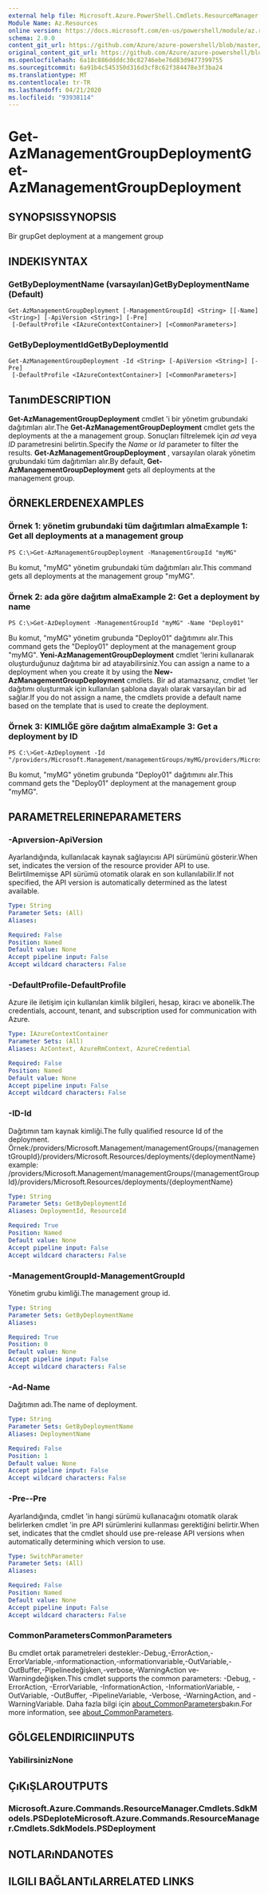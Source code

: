 ```yaml
---
external help file: Microsoft.Azure.PowerShell.Cmdlets.ResourceManager.dll-Help.xml
Module Name: Az.Resources
online version: https://docs.microsoft.com/en-us/powershell/module/az.resources/get-azmanagementgroupdeployment
schema: 2.0.0
content_git_url: https://github.com/Azure/azure-powershell/blob/master/src/Resources/Resources/help/Get-AzManagementGroupDeployment.md
original_content_git_url: https://github.com/Azure/azure-powershell/blob/master/src/Resources/Resources/help/Get-AzManagementGroupDeployment.md
ms.openlocfilehash: 6a18c886ddddc30c82746ebe76d83d9477399755
ms.sourcegitcommit: 6a91b4c545350d316d3cf8c62f384478e3f3ba24
ms.translationtype: MT
ms.contentlocale: tr-TR
ms.lasthandoff: 04/21/2020
ms.locfileid: "93938114"
---
```

# <span data-ttu-id="6b40b-101">Get-AzManagementGroupDeployment</span><span class="sxs-lookup"><span data-stu-id="6b40b-101">Get-AzManagementGroupDeployment</span></span>

## <span data-ttu-id="6b40b-102">SYNOPSIS</span><span class="sxs-lookup"><span data-stu-id="6b40b-102">SYNOPSIS</span></span>
<span data-ttu-id="6b40b-103">Bir grup</span><span class="sxs-lookup"><span data-stu-id="6b40b-103">Get deployment at a mangement group</span></span>

## <span data-ttu-id="6b40b-104">INDEKI</span><span class="sxs-lookup"><span data-stu-id="6b40b-104">SYNTAX</span></span>

### <span data-ttu-id="6b40b-105">GetByDeploymentName (varsayılan)</span><span class="sxs-lookup"><span data-stu-id="6b40b-105">GetByDeploymentName (Default)</span></span>
```
Get-AzManagementGroupDeployment [-ManagementGroupId] <String> [[-Name] <String>] [-ApiVersion <String>] [-Pre]
 [-DefaultProfile <IAzureContextContainer>] [<CommonParameters>]
```

### <span data-ttu-id="6b40b-106">GetByDeploymentId</span><span class="sxs-lookup"><span data-stu-id="6b40b-106">GetByDeploymentId</span></span>
```
Get-AzManagementGroupDeployment -Id <String> [-ApiVersion <String>] [-Pre]
 [-DefaultProfile <IAzureContextContainer>] [<CommonParameters>]
```

## <span data-ttu-id="6b40b-107">Tanım</span><span class="sxs-lookup"><span data-stu-id="6b40b-107">DESCRIPTION</span></span>
<span data-ttu-id="6b40b-108">**Get-AzManagementGroupDeployment** cmdlet 'i bir yönetim grubundaki dağıtımları alır.</span><span class="sxs-lookup"><span data-stu-id="6b40b-108">The **Get-AzManagementGroupDeployment** cmdlet gets the deployments at the a management group.</span></span>
<span data-ttu-id="6b40b-109">Sonuçları filtrelemek için *ad* veya *ID* parametresini belirtin.</span><span class="sxs-lookup"><span data-stu-id="6b40b-109">Specify the *Name* or *Id* parameter to filter the results.</span></span>
<span data-ttu-id="6b40b-110">**Get-AzManagementGroupDeployment** , varsayılan olarak yönetim grubundaki tüm dağıtımları alır.</span><span class="sxs-lookup"><span data-stu-id="6b40b-110">By default, **Get-AzManagementGroupDeployment** gets all deployments at the management group.</span></span>

## <span data-ttu-id="6b40b-111">ÖRNEKLERDEN</span><span class="sxs-lookup"><span data-stu-id="6b40b-111">EXAMPLES</span></span>

### <span data-ttu-id="6b40b-112">Örnek 1: yönetim grubundaki tüm dağıtımları alma</span><span class="sxs-lookup"><span data-stu-id="6b40b-112">Example 1: Get all deployments at a management group</span></span>
```
PS C:\>Get-AzManagementGroupDeployment -ManagementGroupId "myMG"
```

<span data-ttu-id="6b40b-113">Bu komut, "myMG" yönetim grubundaki tüm dağıtımları alır.</span><span class="sxs-lookup"><span data-stu-id="6b40b-113">This command gets all deployments at the management group "myMG".</span></span>

### <span data-ttu-id="6b40b-114">Örnek 2: ada göre dağıtım alma</span><span class="sxs-lookup"><span data-stu-id="6b40b-114">Example 2: Get a deployment by name</span></span>
```
PS C:\>Get-AzDeployment -ManagementGroupId "myMG" -Name "Deploy01"
```

<span data-ttu-id="6b40b-115">Bu komut, "myMG" yönetim grubunda "Deploy01" dağıtımını alır.</span><span class="sxs-lookup"><span data-stu-id="6b40b-115">This command gets the "Deploy01" deployment at the management group "myMG".</span></span>
<span data-ttu-id="6b40b-116">**Yeni-AzManagementGroupDeployment** cmdlet 'lerini kullanarak oluşturduğunuz dağıtıma bir ad atayabilirsiniz.</span><span class="sxs-lookup"><span data-stu-id="6b40b-116">You can assign a name to a deployment when you create it by using the **New-AzManagementGroupDeployment** cmdlets.</span></span>
<span data-ttu-id="6b40b-117">Bir ad atamazsanız, cmdlet 'ler dağıtımı oluşturmak için kullanılan şablona dayalı olarak varsayılan bir ad sağlar.</span><span class="sxs-lookup"><span data-stu-id="6b40b-117">If you do not assign a name, the cmdlets provide a default name based on the template that is used to create the deployment.</span></span>

### <span data-ttu-id="6b40b-118">Örnek 3: KIMLIĞE göre dağıtım alma</span><span class="sxs-lookup"><span data-stu-id="6b40b-118">Example 3: Get a deployment by ID</span></span>
```
PS C:\>Get-AzDeployment -Id "/providers/Microsoft.Management/managementGroups/myMG/providers/Microsoft.Resources/deployments/Deploy01"
```

<span data-ttu-id="6b40b-119">Bu komut, "myMG" yönetim grubunda "Deploy01" dağıtımını alır.</span><span class="sxs-lookup"><span data-stu-id="6b40b-119">This command gets the "Deploy01" deployment at the management group "myMG".</span></span>

## <span data-ttu-id="6b40b-120">PARAMETRELERINE</span><span class="sxs-lookup"><span data-stu-id="6b40b-120">PARAMETERS</span></span>

### <span data-ttu-id="6b40b-121">-Apıversion</span><span class="sxs-lookup"><span data-stu-id="6b40b-121">-ApiVersion</span></span>
<span data-ttu-id="6b40b-122">Ayarlandığında, kullanılacak kaynak sağlayıcısı API sürümünü gösterir.</span><span class="sxs-lookup"><span data-stu-id="6b40b-122">When set, indicates the version of the resource provider API to use.</span></span>
<span data-ttu-id="6b40b-123">Belirtilmemişse API sürümü otomatik olarak en son kullanılabilir.</span><span class="sxs-lookup"><span data-stu-id="6b40b-123">If not specified, the API version is automatically determined as the latest available.</span></span>

```yaml
Type: String
Parameter Sets: (All)
Aliases:

Required: False
Position: Named
Default value: None
Accept pipeline input: False
Accept wildcard characters: False
```

### <span data-ttu-id="6b40b-124">-DefaultProfile</span><span class="sxs-lookup"><span data-stu-id="6b40b-124">-DefaultProfile</span></span>
<span data-ttu-id="6b40b-125">Azure ile iletişim için kullanılan kimlik bilgileri, hesap, kiracı ve abonelik.</span><span class="sxs-lookup"><span data-stu-id="6b40b-125">The credentials, account, tenant, and subscription used for communication with Azure.</span></span>

```yaml
Type: IAzureContextContainer
Parameter Sets: (All)
Aliases: AzContext, AzureRmContext, AzureCredential

Required: False
Position: Named
Default value: None
Accept pipeline input: False
Accept wildcard characters: False
```

### <span data-ttu-id="6b40b-126">-ID</span><span class="sxs-lookup"><span data-stu-id="6b40b-126">-Id</span></span>
<span data-ttu-id="6b40b-127">Dağıtımın tam kaynak kimliği.</span><span class="sxs-lookup"><span data-stu-id="6b40b-127">The fully qualified resource Id of the deployment.</span></span>
<span data-ttu-id="6b40b-128">Örnek:/providers/Microsoft.Management/managementGroups/{managementGroupId}/providers/Microsoft.Resources/deployments/{deploymentName}</span><span class="sxs-lookup"><span data-stu-id="6b40b-128">example: /providers/Microsoft.Management/managementGroups/{managementGroupId}/providers/Microsoft.Resources/deployments/{deploymentName}</span></span>

```yaml
Type: String
Parameter Sets: GetByDeploymentId
Aliases: DeploymentId, ResourceId

Required: True
Position: Named
Default value: None
Accept pipeline input: False
Accept wildcard characters: False
```

### <span data-ttu-id="6b40b-129">-ManagementGroupId</span><span class="sxs-lookup"><span data-stu-id="6b40b-129">-ManagementGroupId</span></span>
<span data-ttu-id="6b40b-130">Yönetim grubu kimliği.</span><span class="sxs-lookup"><span data-stu-id="6b40b-130">The management group id.</span></span>

```yaml
Type: String
Parameter Sets: GetByDeploymentName
Aliases:

Required: True
Position: 0
Default value: None
Accept pipeline input: False
Accept wildcard characters: False
```

### <span data-ttu-id="6b40b-131">-Ad</span><span class="sxs-lookup"><span data-stu-id="6b40b-131">-Name</span></span>
<span data-ttu-id="6b40b-132">Dağıtımın adı.</span><span class="sxs-lookup"><span data-stu-id="6b40b-132">The name of deployment.</span></span>

```yaml
Type: String
Parameter Sets: GetByDeploymentName
Aliases: DeploymentName

Required: False
Position: 1
Default value: None
Accept pipeline input: False
Accept wildcard characters: False
```

### <span data-ttu-id="6b40b-133">-Pre-</span><span class="sxs-lookup"><span data-stu-id="6b40b-133">-Pre</span></span>
<span data-ttu-id="6b40b-134">Ayarlandığında, cmdlet 'in hangi sürümü kullanacağını otomatik olarak belirlerken cmdlet 'in pre API sürümlerini kullanması gerektiğini belirtir.</span><span class="sxs-lookup"><span data-stu-id="6b40b-134">When set, indicates that the cmdlet should use pre-release API versions when automatically determining which version to use.</span></span>

```yaml
Type: SwitchParameter
Parameter Sets: (All)
Aliases:

Required: False
Position: Named
Default value: None
Accept pipeline input: False
Accept wildcard characters: False
```

### <span data-ttu-id="6b40b-135">CommonParameters</span><span class="sxs-lookup"><span data-stu-id="6b40b-135">CommonParameters</span></span>
<span data-ttu-id="6b40b-136">Bu cmdlet ortak parametreleri destekler:-Debug,-ErrorAction,-ErrorVariable,-ınformationaction,-ınformationvariable,-OutVariable,-OutBuffer,-Pipelinedeğişken,-verbose,-WarningAction ve-Warningdeğişken.</span><span class="sxs-lookup"><span data-stu-id="6b40b-136">This cmdlet supports the common parameters: -Debug, -ErrorAction, -ErrorVariable, -InformationAction, -InformationVariable, -OutVariable, -OutBuffer, -PipelineVariable, -Verbose, -WarningAction, and -WarningVariable.</span></span> <span data-ttu-id="6b40b-137">Daha fazla bilgi için [about_CommonParameters](http://go.microsoft.com/fwlink/?LinkID=113216)bakın.</span><span class="sxs-lookup"><span data-stu-id="6b40b-137">For more information, see [about_CommonParameters](http://go.microsoft.com/fwlink/?LinkID=113216).</span></span>

## <span data-ttu-id="6b40b-138">GÖLGELENDIRICI</span><span class="sxs-lookup"><span data-stu-id="6b40b-138">INPUTS</span></span>

### <span data-ttu-id="6b40b-139">Yabilirsiniz</span><span class="sxs-lookup"><span data-stu-id="6b40b-139">None</span></span>

## <span data-ttu-id="6b40b-140">ÇıKıŞLAR</span><span class="sxs-lookup"><span data-stu-id="6b40b-140">OUTPUTS</span></span>

### <span data-ttu-id="6b40b-141">Microsoft.Azure.Commands.ResourceManager.Cmdlets.SdkModels.PSDeplote</span><span class="sxs-lookup"><span data-stu-id="6b40b-141">Microsoft.Azure.Commands.ResourceManager.Cmdlets.SdkModels.PSDeployment</span></span>

## <span data-ttu-id="6b40b-142">NOTLARıNDA</span><span class="sxs-lookup"><span data-stu-id="6b40b-142">NOTES</span></span>

## <span data-ttu-id="6b40b-143">ILGILI BAĞLANTıLAR</span><span class="sxs-lookup"><span data-stu-id="6b40b-143">RELATED LINKS</span></span>
